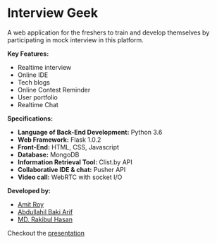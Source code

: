 # Interview Geek

A web application for the freshers to train and develop themselves by participating in mock interview in this platform.

**Key Features:**
- Realtime interview
- Online IDE
- Tech blogs
- Online Contest Reminder
- User portfolio
- Realtime Chat

**Specifications:**
- **Language of Back-End Development:** Python 3.6
- **Web Framework:** Flask 1.0.2
- **Front-End:** HTML, CSS, Javascript
- **Database:** MongoDB
- **Information Retrieval Tool:** Clist.by API
- **Collaborative IDE & chat:** Pusher API
- **Video call:**  WebRTC with socket I/O

**Developed by:**

- [Amit Roy](https://amitroy7781.github.io)
- [Abdullahil Baki Arif](https://github.com/ahbarif)
- [MD. Rakibul Hasan](https://github.com/rht20)

Checkout the [presentation](https://drive.google.com/file/d/1QSET8GKgEOeHKYBEeNfOtvkNtWY6XcEf/view?usp=sharing) 
